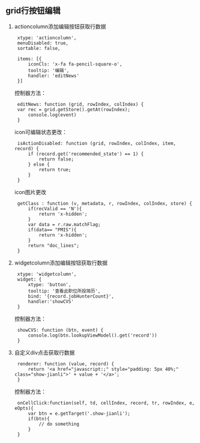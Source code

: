 ## grid行按钮编辑

1. actioncolumn添加编辑按钮获取行数据

		xtype: 'actioncolumn',
        menuDisabled: true,
        sortable: false,

        items: [{
            iconCls: 'x-fa fa-pencil-square-o',
            tooltip: '编辑',
            handler: 'editNews'
        }]

	控制器方法：

		editNews: function (grid, rowIndex, colIndex) {
		var rec = grid.getStore().getAt(rowIndex);
	        console.log(event)
	    }
	
	icon可编辑状态更改：

        isActionDisabled: function (grid, rowIndex, colIndex, item, record) {
            if (record.get('recommended_state') == 1) {
                return false;
            } else {
                return true;
            }
        }
	
	icon图片更改

		getClass : function (v, metadata, r, rowIndex, colIndex, store) {
            if(recValid == 'N'){
                return 'x-hidden';
            }
            var data = r.raw.matchFlag;
            if(data== "PMIS"){
                return 'x-hidden';
            }
            return "doc_lines";
        }

2. widgetcolumn添加编辑按钮获取行数据

		xtype: 'widgetcolumn', 
		widget: {
            xtype: 'button',
            tooltip: '查看此职位所投简历',
            bind: '{record.jobHunterCount}',
            handler:'showCVS'
        }

	控制器方法：

		showCVS: function (btn, event) {
	        console.log(btn.lookupViewModel().get('record'))
	    }

3. 自定义div点击获取行数据

		renderer: function (value, record) {
            return '<a href="javascript:;" style="padding: 5px 40%;" class="show-jianli">' + value + '</a>';
        }

	控制器方法：
	
		onCellClick:function(self, td, cellIndex, record, tr, rowIndex, e, eOpts){
	        var btn = e.getTarget('.show-jianli');
			if(btn){
				// do something
			}
	    }

	